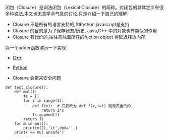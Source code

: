 闭包（Closure）是词法闭包（Lexical Closure）的简称。对闭包的具体定义有很多种说法,本文也无意学术气息的讨论,只是介绍一下自己的理解.

* Closure 不是所有的语言支持的,如Python,javascript是支持
* Closure 的目的是为了保存状态/历史, Java,C++ 中的对象也有类似的作用
* Closure 有代价的,往往意味着所在的fuction object 得延迟释放内存.

以一个adder函数演示一下实现.
* [C++](adder.cpp)
* [Python](adder.py)

* Closure 会带来安全问题

```
def test_closure():
    def mul():
        fs = []
        for i in range(3):
            def f(x):  # 只要改为 def f(x,i=i) 就是安全的的
                return i*x
            fs.append(f)
        return fs        
    for m in mul():
        print(m(2),'\t',end='',)
    print('<= mul unsafe')
```
